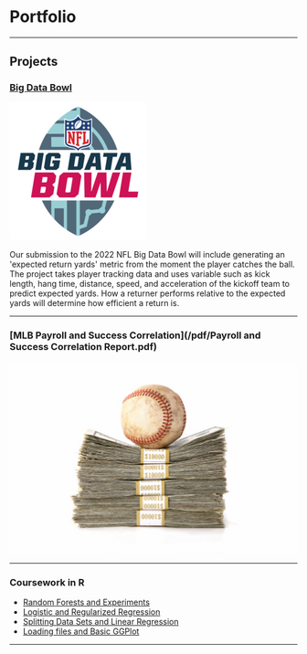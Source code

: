 # Portfolio

---

## Projects

### [Big Data Bowl](/sample_page)
<img src="images/bigdatabowl.png?raw=true"/>

Our submission to the 2022 NFL Big Data Bowl will include generating an 'expected return yards' metric from the moment the player catches the ball.  The project takes player tracking data and uses variable such as kick length, hang time, distance, speed, and acceleration of the kickoff team to predict expected yards.  How a returner performs relative to the expected yards will determine how efficient a return is. 

---
### [MLB Payroll and Success Correlation](/pdf/Payroll and Success Correlation Report.pdf)
<img src="images/MLB money.jpeg?raw=true"/>

---



### Coursework in R

- [Random Forests and Experiments](coursework/ProblemSet4.html)
- [Logistic and Regularized Regression](coursework/ProblemSet3.html)
- [Splitting Data Sets and Linear Regression](coursework/ProblemSet2.html)
- [Loading files and Basic GGPlot](/coursework/ProblemSet1.html)

---


